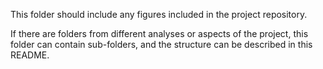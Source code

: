 This folder should include any figures included in the project repository.

If there are folders from different analyses or aspects of the project, this folder can contain sub-folders, and the structure can be described in this README.